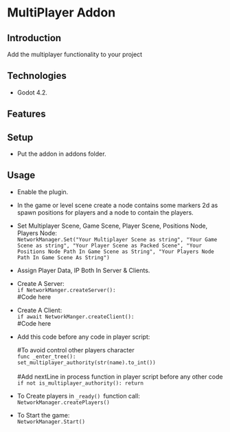 # MultiPlayer Addon

## Introduction
Add the multiplayer functionality to your project
	

## Technologies

- Godot 4.2.

## Features

	
	

## Setup

- Put the addon in addons folder.

## Usage

- Enable the plugin.

- In the game or level scene create a node contains some markers 2d as spawn positions for  players and a node to contain the players.

- Set Multiplayer Scene, Game Scene, Player Scene, Positions Node, Players Node: <br>
	`NetworkManager.Set("Your Multiplayer Scene as string", "Your Game Scene as string", "Your Player Scene as Packed Scene", "Your Positions Node Path In Game Scene as String", "Your Players Node Path In Game Scene As String")`

- Assign Player Data, IP Both In Server & Clients.

- Create A Server: <br>
	`if NetworkManger.createServer():`<br>
	#Code here

- Create A Client: <br>
	`if await NetworkManger.createClient():`<br>
	#Code here

- Add this code before any code in player script:<br>

	#To avoid control other players character <br>
	`func _enter_tree():`<br>
	`set_multiplayer_authority(str(name).to_int())`<br><br>
	#Add nextLine in process function in player script before any other code <br> 
   	`if not is_multiplayer_authority(): return`

- To Create players in `_ready() `function call: <br>
	`NetworkManager.createPlayers()`

- To Start the game: <br>
	`NetworkManager.Start()`
